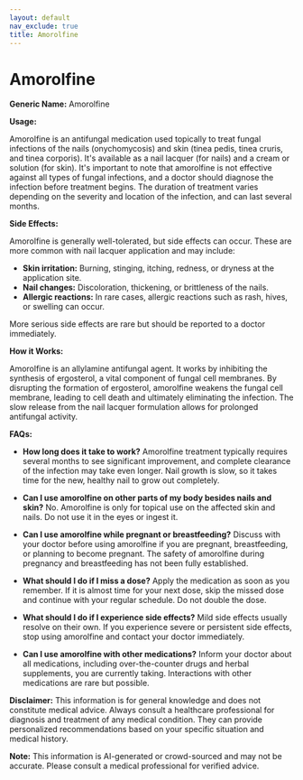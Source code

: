 ```yaml
---
layout: default
nav_exclude: true
title: Amorolfine
---
```


# Amorolfine

**Generic Name:** Amorolfine

**Usage:**

Amorolfine is an antifungal medication used topically to treat fungal infections of the nails (onychomycosis) and skin (tinea pedis, tinea cruris, and tinea corporis).  It's available as a nail lacquer (for nails) and a cream or solution (for skin).  It's important to note that amorolfine is not effective against all types of fungal infections, and a doctor should diagnose the infection before treatment begins.  The duration of treatment varies depending on the severity and location of the infection, and can last several months.

**Side Effects:**

Amorolfine is generally well-tolerated, but side effects can occur.  These are more common with nail lacquer application and may include:

* **Skin irritation:**  Burning, stinging, itching, redness, or dryness at the application site.
* **Nail changes:**  Discoloration, thickening, or brittleness of the nails.
* **Allergic reactions:** In rare cases, allergic reactions such as rash, hives, or swelling can occur.

More serious side effects are rare but should be reported to a doctor immediately.

**How it Works:**

Amorolfine is an allylamine antifungal agent. It works by inhibiting the synthesis of ergosterol, a vital component of fungal cell membranes. By disrupting the formation of ergosterol, amorolfine weakens the fungal cell membrane, leading to cell death and ultimately eliminating the infection.  The slow release from the nail lacquer formulation allows for prolonged antifungal activity.

**FAQs:**

* **How long does it take to work?**  Amorolfine treatment typically requires several months to see significant improvement, and complete clearance of the infection may take even longer.  Nail growth is slow, so it takes time for the new, healthy nail to grow out completely.

* **Can I use amorolfine on other parts of my body besides nails and skin?** No. Amorolfine is only for topical use on the affected skin and nails.  Do not use it in the eyes or ingest it.

* **Can I use amorolfine while pregnant or breastfeeding?**  Discuss with your doctor before using amorolfine if you are pregnant, breastfeeding, or planning to become pregnant. The safety of amorolfine during pregnancy and breastfeeding has not been fully established.

* **What should I do if I miss a dose?**  Apply the medication as soon as you remember. If it is almost time for your next dose, skip the missed dose and continue with your regular schedule.  Do not double the dose.

* **What should I do if I experience side effects?**  Mild side effects usually resolve on their own.  If you experience severe or persistent side effects, stop using amorolfine and contact your doctor immediately.

* **Can I use amorolfine with other medications?**  Inform your doctor about all medications, including over-the-counter drugs and herbal supplements, you are currently taking.  Interactions with other medications are rare but possible.

**Disclaimer:** This information is for general knowledge and does not constitute medical advice. Always consult a healthcare professional for diagnosis and treatment of any medical condition.  They can provide personalized recommendations based on your specific situation and medical history.


**Note:** This information is AI-generated or crowd-sourced and may not be accurate. Please consult a medical professional for verified advice.